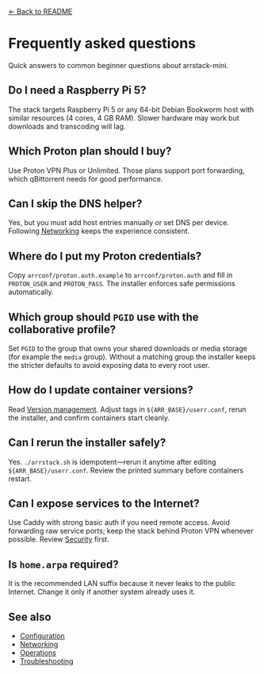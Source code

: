 [← Back to README](../README.md)

# Frequently asked questions

Quick answers to common beginner questions about arrstack-mini.

## Do I need a Raspberry Pi 5?
The stack targets Raspberry Pi 5 or any 64-bit Debian Bookworm host with similar resources (4 cores, 4 GB RAM). Slower hardware may work but downloads and transcoding will lag.

## Which Proton plan should I buy?
Use Proton VPN Plus or Unlimited. Those plans support port forwarding, which qBittorrent needs for good performance.

## Can I skip the DNS helper?
Yes, but you must add host entries manually or set DNS per device. Following [Networking](networking.md) keeps the experience consistent.

## Where do I put my Proton credentials?
Copy `arrconf/proton.auth.example` to `arrconf/proton.auth` and fill in `PROTON_USER` and `PROTON_PASS`. The installer enforces safe permissions automatically.

## Which group should `PGID` use with the collaborative profile?
Set `PGID` to the group that owns your shared downloads or media storage (for example the `media` group). Without a matching group the installer keeps the stricter defaults to avoid exposing data to every root user.

## How do I update container versions?
Read [Version management](version-management.md). Adjust tags in `${ARR_BASE}/userr.conf`, rerun the installer, and confirm containers start cleanly.

## Can I rerun the installer safely?
Yes. `./arrstack.sh` is idempotent—rerun it anytime after editing `${ARR_BASE}/userr.conf`. Review the printed summary before containers restart.

## Can I expose services to the Internet?
Use Caddy with strong basic auth if you need remote access. Avoid forwarding raw service ports; keep the stack behind Proton VPN whenever possible. Review [Security](security.md) first.

## Is `home.arpa` required?
It is the recommended LAN suffix because it never leaks to the public Internet. Change it only if another system already uses it.

## See also
- [Configuration](configuration.md)
- [Networking](networking.md)
- [Operations](operations.md)
- [Troubleshooting](troubleshooting.md)

